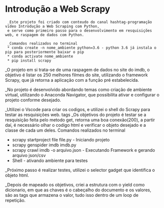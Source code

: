 # Introdução a Web Scrapy

     _Este projeto foi criado com conteudo do canal hashtag-programação video Introdução a Web Scraping com Python, 
     e serve como primeiro passo para o desenvolvimento em resquisições web, e raspagem de dados com Python.
     
     _Comandos realizados no terminal
     * conda create -n nome_ambiente python=3.6 - python 3.6 já instala o pip para posteriormente baixar o pip
     * conda activate nome_ambiente
     * pip install scrapy


_O projeto em si trata-se de uma raspagem de dados no site do imdb, o objetivo é listar os 250
melhores filmes do site, utilizando o framework Scrapy, que já retorna a aplicação com a função pré estabelecida. 

_No projeto é desenvolvido abordando temas como criação de ambiente virtual, utilizando o Anaconda Navigator, 
que possibilita ativar e configurar o projeto conforme desejado.

_Utilizei o Vscode para criar os codigos, e utilizei o shell do Scrapy para testar as resquisições web.
tags
_Os objetivos do projeto é testar se a resquisição feita pelo metodo get, retorna uma boa conexão(200), a partir daí,
é necessário olhar o codigo html e verificar o objeto desejado e a classe de cada um deles.
Comandos realizados no terminal

* scrapy startproject file file.py - Iniciando projeto
* scrapy genspider imdb imdb.py
* scrapy crawl imdb -o arquivo.json - Executando Framework e gerando arquivo json/csv
* Shell - ativando ambiente para testes

_Próximo passo é realizar testes, utilizei o selector gadget que identifica o objeto html.

_Depois de mapeado os objetivos, criei a estrutura com o yield como dicionario, em que as chaves é o cabeçalho do documento e 
os valores, são as tags que armazena o valor, tudo isso dentro de um loop de repetição.

